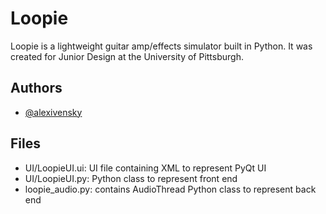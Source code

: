 # Loopie

Loopie is a lightweight guitar amp/effects simulator built in Python. It was created for Junior Design at the University of Pittsburgh.


## Authors

- [@alexivensky](https://github.com/alexivensky)



## Files

- UI/LoopieUI.ui: UI file containing XML to represent PyQt UI
- UI/LoopieUI.py: Python class to represent front end
- loopie_audio.py: contains AudioThread Python class to represent back end